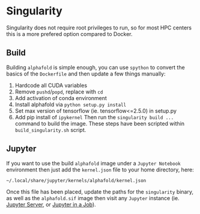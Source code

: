 # Singularity

Singularity does not require root privileges to run, so for most HPC centers this is a more prefered option compared to Docker.

## Build

Building `alphafold` is simple enough, you can use `spython` to convert the basics of the `Dockerfile` and then update a few things manually:
   1. Hardcode all CUDA variables
   2. Remove `pushd`/`popd`, replace with `cd`
   3. Add activation of conda environment
   4. Install alphafold via `python setup.py install`
   5. Set max version of tensorflow (ie. tensorflow<=2.5.0) in setup.py
   6. Add pip install of `ipykernel`
Then run the `singularity build ...` command to build the image.
These steps have been scripted within `build_singularity.sh` script.

## Jupyter

If you want to use the build `alphafold` image under a `Jupyter Notebook` environment then just add the `kernel.json` file to your home directory, here:

```bash
~/.local/share/jupyter/kernels/alphafold/kernel.json
```

Once this file has been placed, update the paths for the `singularity` binary, as well as the `alphafold.sif` image then visit any `Jupyter` instance (ie. [Jupyter Server](https://jupyter.hpcc.ucr.edu), or [Jupyter in a Job](https://github.com/ucr-hpcc/hpcc_slurm_examples/tree/master/jupyter)).

